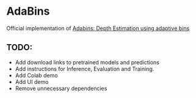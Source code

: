 # AdaBins
Official implementation of [Adabins: Depth Estimation using adaptive bins](https://arxiv.org/abs/2011.14141)

## TODO:
* Add download links to pretrained models and predictions 
* Add instructions for Inference, Evaluation and Training.
* Add Colab demo
* Add UI demo
* Remove unnecessary dependencies
